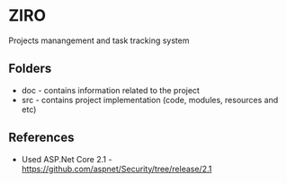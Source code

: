 # ZIRO
Projects manangement and task tracking system

## Folders
* doc - contains information related to the project
* src - contains project implementation (code, modules, resources and etc)

## References
* Used ASP.Net Core 2.1 - https://github.com/aspnet/Security/tree/release/2.1